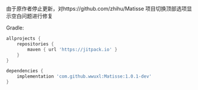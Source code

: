由于原作者停止更新，对https://github.com/zhihu/Matisse 项目切换顶部选项显示空白问题进行修复


Gradle:

```groovy
allprojects {
    repositories {
        maven { url 'https://jitpack.io' }
    }
}

dependencies {
    implementation 'com.github.wwuxl:Matisse:1.0.1-dev'
}
```
